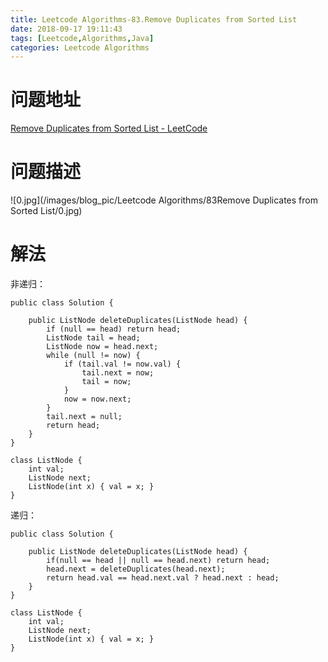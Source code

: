 ```yaml
---
title: Leetcode Algorithms-83.Remove Duplicates from Sorted List
date: 2018-09-17 19:11:43
tags: [Leetcode,Algorithms,Java]
categories: Leetcode Algorithms
---
```


# 问题地址

[Remove Duplicates from Sorted List - LeetCode](https://leetcode.com/problems/remove-duplicates-from-sorted-list/description/)

# 问题描述

![0.jpg](/images/blog_pic/Leetcode Algorithms/83Remove Duplicates from Sorted List/0.jpg)

<!-- more -->

# 解法

非递归：

```
public class Solution {

    public ListNode deleteDuplicates(ListNode head) {
        if (null == head) return head;
        ListNode tail = head;
        ListNode now = head.next;
        while (null != now) {
            if (tail.val != now.val) {
                tail.next = now;
                tail = now;
            }
            now = now.next;
        }
        tail.next = null;
        return head;
    }
}

class ListNode {
    int val;
    ListNode next;
    ListNode(int x) { val = x; }
}
```

递归：

```
public class Solution {

    public ListNode deleteDuplicates(ListNode head) {
        if(null == head || null == head.next) return head;
        head.next = deleteDuplicates(head.next);
        return head.val == head.next.val ? head.next : head;
    }
}

class ListNode {
    int val;
    ListNode next;
    ListNode(int x) { val = x; }
}
```